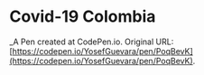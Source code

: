 # Covid-19 Colombia
 _A Pen created at CodePen.io. Original URL: [https://codepen.io/YosefGuevara/pen/PoqBevK](https://codepen.io/YosefGuevara/pen/PoqBevK).

 